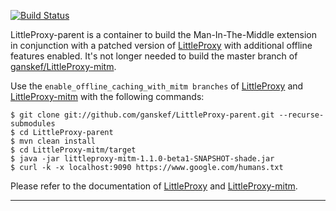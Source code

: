 [![Build Status](https://travis-ci.org/ganskef/LittleProxy-parent.png?branch=master)](https://travis-ci.org/ganskef/LittleProxy-parent)

LittleProxy-parent is a container to build the Man-In-The-Middle extension in conjunction with a patched version of [LittleProxy](https://github.com/adamfisk/LittleProxy) with additional offline features enabled. It's not longer needed to build the master branch of [ganskef/LittleProxy-mitm](https://github.com/ganskef/LittleProxy-mitm).

Use the `enable_offline_caching_with_mitm branches` of [LittleProxy](https://github.com/ganskef/LittleProxy/tree/enable_offline_caching_with_mitm) and [LittleProxy-mitm](https://github.com/ganskef/LittleProxy-mitm/tree/enable_offline_caching_with_mitm) with the following commands:

```
$ git clone git://github.com/ganskef/LittleProxy-parent.git --recurse-submodules
$ cd LittleProxy-parent
$ mvn clean install
$ cd LittleProxy-mitm/target
$ java -jar littleproxy-mitm-1.1.0-beta1-SNAPSHOT-shade.jar
$ curl -k -x localhost:9090 https://www.google.com/humans.txt
```
Please refer to the documentation of [LittleProxy](https://github.com/ganskef/LittleProxy) and [LittleProxy-mitm](https://github.com/ganskef/LittleProxy-mitm).

-----
